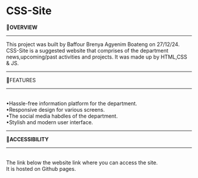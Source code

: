 # CSS-Site
🔗<strong>OVERVIEW</strong>
<hr>
This project was built by Baffour Brenya Agyenim Boateng on 27/12/24.
CSS-Site is a suggested website that comprises of the department news,upcoming/past activities and projects.
It was made up by HTML,CSS & JS.<br>
<hr>
🔗<srrong>FEATURES</strong>
    <hr><br>
•Hassle-free information platform for the department.<br>
•Responsive design for various screens.<br>
•The social media habdles of the department. <br>
•Stylish and modern user interface.<br>
<hr>
🔗<strong>ACCESSIBILITY</strong>
<hr><br>
The link below the website link where you can access the site.
<br> It is hosted on Github pages.
